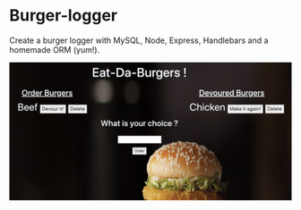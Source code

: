 

# Burger-logger

Create a burger logger with MySQL, Node, Express, Handlebars and a homemade ORM (yum!). 




![Third Image](buggerapp.png)
